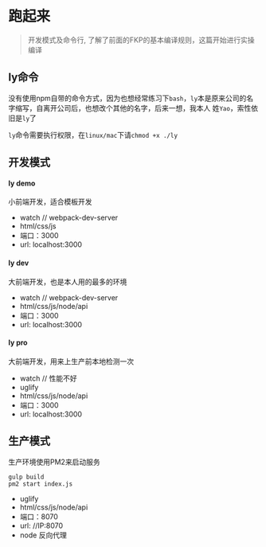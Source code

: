 # 跑起来  
> 开发模式及命令行, 了解了前面的FKP的基本编译规则，这篇开始进行实操编译

## ly命令
没有使用npm自带的命令方式，因为也想经常练习下`bash`，`ly`本是原来公司的名字缩写，自离开公司后，也想改个其他的名字，后来一想，我本人
姓`Yao`，索性依旧是`ly`了  

`ly`命令需要执行权限，在`linux/mac`下请`chmod +x ./ly`  


## 开发模式  

#### ly demo
小前端开发，适合模板开发  
- watch  // webpack-dev-server
- html/css/js
- 端口：3000
- url: localhost:3000

#### ly dev
大前端开发，也是本人用的最多的环境
- watch  // webpack-dev-server
- html/css/js/node/api
- 端口：3000
- url: localhost:3000

#### ly pro
大前端开发，用来上生产前本地检测一次
- watch  // 性能不好
- uglify
- html/css/js/node/api
- 端口：3000
- url: localhost:3000

## 生产模式
生产环境使用PM2来启动服务
```
gulp build
pm2 start index.js
```     


- uglify
- html/css/js/node/api
- 端口：8070
- url: //IP:8070
- node 反向代理
